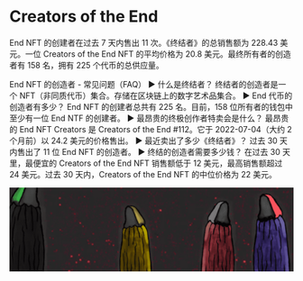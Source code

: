 # Creators of the End

End NFT 的创建者在过去 7 天内售出 11 次。《终结者》的总销售额为 228.43 美元。一位 Creators of the End NFT 的平均价格为 20.8 美元。最终所有者的创造者有 158 名，拥有 225 个代币的总供应量。

End NFT 的创造者 - 常见问题（FAQ）
▶ 什么是终结者？
终结者的创造者是一个 NFT（非同质代币）集合。存储在区块链上的数字艺术品集合。
▶ End 代币的创造者有多少？
End NFT 的创建者总共有 225 名。目前，158 位所有者的钱包中至少有一位 End NTF 的创建者。
▶ 最昂贵的终极创作者特卖会是什么？
最昂贵的 End NFT Creators 是 Creators of the End #112。它于 2022-07-04（大约 2 个月前）以 24.2 美元的价格售出。
▶ 最近卖出了多少《终结者》？
过去 30 天内售出了 11 位 End NFT 的创造者。
▶ 终结的创造者需要多少钱？
在过去 30 天里，最便宜的 Creators of the End NFT 销售额低于 12 美元，最高销售额超过 24 美元。过去 30 天内，Creators of the End NFT 的中位价格为 22 美元。

![NFT](微信截图_20220825174741.png)


